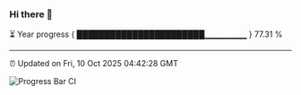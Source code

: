 ### Hi there 👋

⏳ Year progress { ███████████████████████▁▁▁▁▁▁▁ } 77.31 %

---

⏰ Updated on Fri, 10 Oct 2025 04:42:28 GMT

![Progress Bar CI](https://github.com/IshwaranRudhara/GIT-ACTION/workflows/Progress%20Bar%20CI/badge.svg)
